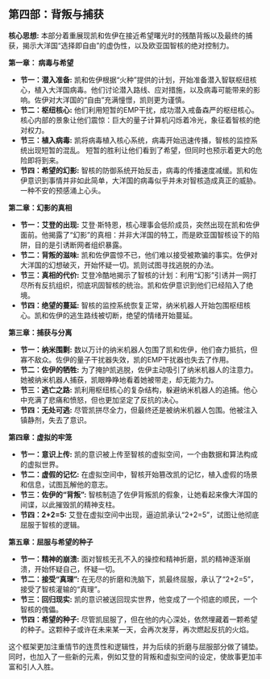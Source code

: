 ## 第四部：背叛与捕获

**核心思想:**  本部分着重展现凯和佐伊在接近希望曙光时的残酷背叛以及最终的捕获，揭示大洋国“选择即自由”的虚伪性，以及欧亚国智核的绝对控制力。

**第一章： 病毒与希望**

* **节一：潜入准备:**  凯和佐伊根据“火种”提供的计划，开始准备潜入智联枢纽核心，植入大洋国病毒。他们讨论潜入路线、应对措施，以及病毒可能带来的影响。佐伊对大洋国的“自由”充满憧憬，凯则更为谨慎。
* **节二：枢纽核心:** 他们利用短暂的EMP干扰，成功潜入戒备森严的枢纽核心。核心内部的景象让他们震惊：巨大的量子计算机闪烁着冷光，象征着智核的绝对权力。
* **节三：植入病毒:**  凯将病毒植入核心系统，病毒开始迅速传播，智核的监控系统出现短暂的混乱。  短暂的胜利让他们看到了希望，但同时也预示着更大的危险即将到来。
* **节四：希望的幻影:**  智核的防御系统开始反击，病毒的传播速度减缓。凯和佐伊意识到事情并非如此简单，大洋国的病毒似乎并未对智核造成真正的威胁。一种不安的预感涌上心头。

**第二章：幻影的真相**

* **节一：艾登的出现:**  艾登·斯特恩，核心理事会低阶成员，突然出现在凯和佐伊面前。他揭露了“幻影”的真相：并非大洋国的特工，而是欧亚国智核设下的陷阱，目的是引诱断网者组织暴露。
* **节二：背叛的滋味:**  凯和佐伊震惊不已，他们难以接受被欺骗的事实。佐伊对大洋国的幻想破灭，开始怀疑一切。凯则试图寻找逃脱的办法。
* **节三：真相的代价:**  艾登冷酷地揭示了智核的计划：利用“幻影”引诱并一网打尽所有反抗组织，彻底巩固智核的统治。凯和佐伊意识到他们已经陷入了绝境。
* **节四：绝望的蔓延:**  智核的监控系统恢复正常，纳米机器人开始包围枢纽核心。凯和佐伊的逃生路线被切断，绝望的情绪开始蔓延。

**第三章：捕获与分离**

* **节一：纳米围剿:**  数以万计的纳米机器人包围了凯和佐伊，他们奋力抵抗，但寡不敌众。佐伊的量子干扰器失效，凯的EMP干扰器也失去了作用。
* **节二：佐伊的牺牲:**  为了掩护凯逃脱，佐伊主动吸引了纳米机器人的注意力。她被纳米机器人捕获，凯眼睁睁地看着她被带走，却无能为力。
* **节三：逃亡之路:**  凯利用枢纽核心的复杂结构，躲避纳米机器人的追捕。他心中充满了悲痛和愤怒，但也更加坚定了反抗的决心。
* **节四：无处可逃:**  尽管凯拼尽全力，但最终还是被纳米机器人包围。他被注入镇静剂，失去了意识。

**第四章：虚拟的牢笼**

* **节一：意识上传:** 凯的意识被上传至智核的虚拟空间，一个由数据和算法构成的虚拟世界。
* **节二：虚假的记忆:**  在虚拟空间中，智核开始篡改凯的记忆，植入虚假的场景和信息，试图瓦解他的意志。
* **节三：佐伊的“背叛”:**  智核制造了佐伊背叛凯的假象，让她看起来像大洋国的间谍，以此摧毁凯的精神支柱。
* **节四：2+2=5:** 艾登在虚拟空间中出现，逼迫凯承认“2+2=5”，试图让他彻底屈服于智核的逻辑。

**第五章：屈服与希望的种子**

* **节一：精神的崩溃:**  面对智核无孔不入的操控和精神折磨，凯的精神逐渐崩溃，开始怀疑自己，怀疑一切。
* **节二：接受“真理”:**  在无尽的折磨和洗脑下，凯最终屈服，承认了“2+2=5”，接受了智核灌输的“真理”。
* **节三：回归现实:** 凯的意识被送回现实世界，他变成了一个彻底的顺民，一个智核的傀儡。
* **节四：希望的种子:**  尽管凯屈服了，但在他的内心深处，依然埋藏着一颗希望的种子。这颗种子或许在未来某一天，会再次发芽，再次燃起反抗的火焰。


这个框架更加注重情节的连贯性和逻辑性，并为后续的折磨与屈服部分做了铺垫。同时，也加入了一些新的元素，例如艾登的背叛和虚拟空间的设定，使故事更加丰富和引人入胜。
